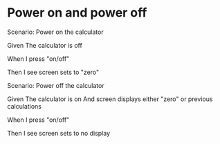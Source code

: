 # Power on and power off
  
Scenario: Power on the calculator

  Given The calculator is off
  
  When I press "on/off"
  
  Then I see screen sets to "zero"

Scenario: Power off the calculator

  Given The calculator is on
  And screen displays either "zero" or previous calculations
  
  When I press "on/off"
  
  Then I see screen sets to no display
  